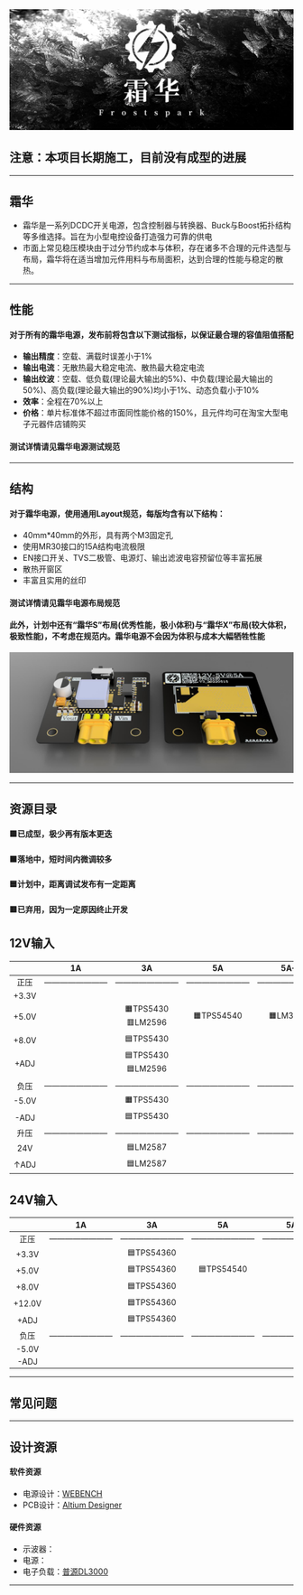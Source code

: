 
<img src="./2.Docs/Images/Frostspark02.jpg">

## **注意：本项目长期施工，目前没有成型的进展**

---
## **霜华**
- 霜华是一系列DCDC开关电源，包含控制器与转换器、Buck与Boost拓扑结构等多维选择。旨在为小型电控设备打造强力可靠的供电
- 市面上常见稳压模块由于过分节约成本与体积，存在诸多不合理的元件选型与布局，霜华将在适当增加元件用料与布局面积，达到合理的性能与稳定的散热。
---
## **性能**
#### 对于所有的霜华电源，发布前将包含以下测试指标，以保证最合理的容值阻值搭配
- **输出精度**：空载、满载时误差小于1%
- **输出电流**：无散热最大稳定电流、散热最大稳定电流
- **输出纹波**：空载、低负载(理论最大输出的5%)、中负载(理论最大输出的50%)、高负载(理论最大输出的90%)均小于1%、动态负载小于10%
- **效率**：全程在70%以上
- **价格**：单片标准体不超过市面同性能价格的150%，且元件均可在淘宝大型电子元器件店铺购买
#### 测试详情请见霜华电源测试规范
---
## **结构**
#### 对于霜华电源，使用通用Layout规范，每版均含有以下结构：
- 40mm*40mm的外形，具有两个M3固定孔
- 使用MR30接口的15A结构电流极限
- EN接口开关、TVS二极管、电源灯、输出滤波电容预留位等丰富拓展
- 散热开窗区
- 丰富且实用的丝印
#### 测试详情请见霜华电源布局规范
#### 此外，计划中还有“霜华S”布局(优秀性能，极小体积)与“霜华X”布局(较大体积，极致性能)，不考虑在规范内。霜华电源不会因为体积与成本大幅牺牲性能

<img src="./2.Docs/Images/Frostspark03.jpg">

---
## **资源目录**
#### 🟩已成型，极少再有版本更迭
#### 🟧落地中，短时间内微调较多
#### 🟦计划中，距离调试发布有一定距离
#### 🟥已弃用，因为一定原因终止开发

<h2>12V输入 </h2>


|   	    |1A 	    |3A         |5A         |5A+        |
|:---:      |:---:	    |:---:	    |:---:	    |:---:	    |
|正压|————————|————————|————————|————————|
| +3.3V     |   	    |   	    |   	    |   	    |
| +5.0V     |   	    |🟧TPS5430<br>🟥LM2596|🟧TPS54540|🟧LM3150   	    |
| +8.0V     |   	    |🟦TPS5430   	    |   	    |   	    |
| +ADJ      |   	    |🟦TPS5430<br>🟦LM2596|   	    |   	    |
|负压|————————|————————|————————|————————|
| -5.0V     |   	    |🟧TPS5430   	    |   	    |   	    |
| -ADJ      |   	    |🟦TPS5430   	    |   	    |   	    |
|升压|————————|————————|———————— |————————|
| 24V       |   	    |🟦LM2587  	    |   	    |   	    |
| ↑ADJ      |   	    |🟦LM2587  	    |   	    |   	    |


<h2>24V输入 </h2>

|   	|1A 	    |3A         |5A         |5A+        |
|:---:	|:---:	    |:---:	    |:---:	    |:---:	    |
| 正压  |————————   	    |————————   	    |————————   	    |————————   	    |
| +3.3V |   	    |🟦TPS54360    	    |   	    |   	    |
| +5.0V |   	    |🟦TPS54360    	    |🟦TPS54540           |   	    |
| +8.0V |   	    |🟦TPS54360    	    |   	    |   	    |
| +12.0V|   	    |🟦TPS54360    	    |   	    |   	    |
| +ADJ  |   	    |🟦TPS54360    	    |   	    |   	    |
| 负压  |————————   	    |————————   	    |———————— |————————|  
| -5.0V |   	    |   	    |   	    |   	    |
| -ADJ  |   	    |   	    |   	    |   	    |


---
## **常见问题**

---
## **设计资源**
#### 软件资源
- 电源设计：[WEBENCH]("https://www.ti.com.cn/zh-cn/design-resources/design-tools-simulation/webench-power-designer.html")
- PCB设计：[Altium Designer]("https://www.altium.com.cn/altium-designer/")
#### 硬件资源
- 示波器：[]("")
- 电源：[]("")
- 电子负载：[普源DL3000]("https://rigol.com/products/DL_Detail/DL3000")
---
